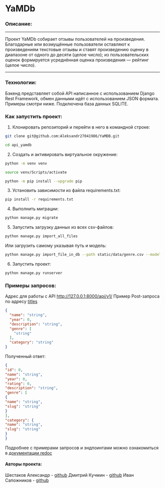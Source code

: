 # YaMDb
### Описание:
***
Проект YaMDb собирает отзывы пользователей на произведения.
Благодарные или возмущённые пользователи оставляют к произведениям текстовые отзывы и ставят произведению оценку в диапазоне от одного до десяти (целое число); из пользовательских оценок формируется усреднённая оценка произведения — рейтинг (целое число).
***

### Технологии:
Бэкенд представляет собой API написанное с использованием Django Rest Framework, обмен данными идёт с использованием JSON формата. Примеры смотри ниже. Подключена база данных SQLITE.

### Как запустить проект:

1. Клонировать репозиторий и перейти в него в командной строке:

```bash
git clone git@github.com:Aleksandr27041986/YaMDB.git
```

```bash
cd api_yamdb
```

2. Cоздать и активировать виртуальное окружение:

```bash
python -m venv venv
```

```bash
source venv/Scripts/activate
```

```bash
python -m pip install --upgrade pip
```

3. Установить зависимости из файла requirements.txt:

```bash
pip install -r requirements.txt
```

4. Выполнить миграции:

```bash
python manage.py migrate
```
5. Запустить загрузку данных из всех сsv-файлов:

```bash
python manage.py import_all_files
```

Или загрузить самому указывая путь и модель:

```bash
python manage.py import_file_in_db --path static/data/genre.csv --models Genre
```

6. Запустить проект:

```bash
python manage.py runserver
```

### Примеры запросов:

Адрес для работы с API http://127.0.0.1:8000/api/v1/
Пример Post-запроса по адресу [titles](http://127.0.0.1:8000/api/v1/titles/)
```json
{
  "name": "string",
  "year": 0,
  "description": "string",
  "genre": [
    "string"
  ],
  "category": "string"
}
```
Полученный ответ:
```json
{
"id": 0,
"name": "string",
"year": 0,
"rating": 0,
"description": "string",
"genre": [
{
"name": "string",
"slug": "string"
}
],
"category": {
"name": "string",
"slug": "string"
}
}

```
Подробнее с примерами запросов и эндпоинтами можно ознакомиться в 
[документации redoc](http://127.0.0.1:8000/redoc/)

#### Авторы проекта:
Шестаков Александр - [github](https://github.com/Aleksandr27041986)
Дмитрий Кучмин - [github](https://github.com/KuchminOG)
Иван Сапожников - [github](https://github.com/8312-ru)
